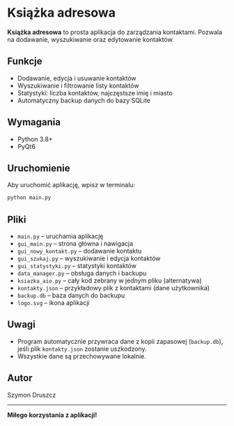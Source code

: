 # Książka adresowa

**Książka adresowa** to prosta aplikacja do zarządzania kontaktami. Pozwala na dodawanie, wyszukiwanie oraz edytowanie kontaktów.

## Funkcje

- Dodawanie, edycja i usuwanie kontaktów
- Wyszukiwanie i filtrowanie listy kontaktów
- Statystyki: liczba kontaktów, najczęstsze imię i miasto
- Automatyczny backup danych do bazy SQLite

## Wymagania

- Python 3.8+
- PyQt6

## Uruchomienie

Aby uruchomić aplikację, wpisz w terminalu:
```bash
python main.py
```

## Pliki

- `main.py` – uruchamia aplikację
- `gui_main.py` – strona główna i nawigacja
- `gui_nowy_kontakt.py` – dodawanie kontaktu
- `gui_szukaj.py` – wyszukiwanie i edycja kontaktów
- `gui_statystyki.py` – statystyki kontaktów
- `data_manager.py` – obsługa danych i backupu
- `ksiazka_aio.py` – cały kod zebrany w jednym pliku (alternatywa)
- `kontakty.json` – przykładowy plik z kontaktami (dane użytkownika)
- `backup.db` – baza danych do backupu
- `logo.svg` – ikona aplikacji

## Uwagi

- Program automatycznie przywraca dane z kopii zapasowej (`backup.db`), jeśli plik `kontakty.json` zostanie uszkodzony.
- Wszystkie dane są przechowywane lokalnie.

## Autor

Szymon Druszcz

---

**Miłego korzystania z aplikacji!**
